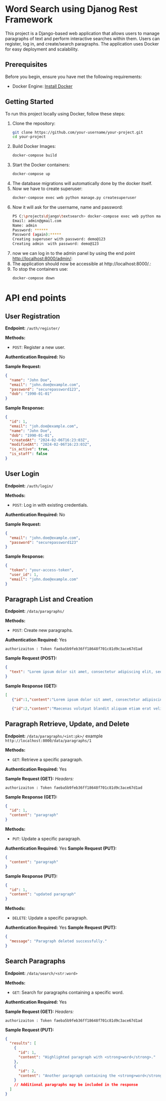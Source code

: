 # Word Search using Djanog Rest Framework

This project is a Django-based web application that allows users to manage paragraphs of text and perform interactive searches within them. Users can register, log in, and create/search paragraphs. The application uses Docker for easy deployment and scalability.


## Prerequisites

Before you begin, ensure you have met the following requirements:
- Docker Engine: [Install Docker](https://docs.docker.com/get-docker/)

## Getting Started

To run this project locally using Docker, follow these steps:

1. Clone the repository:
   ```bash
   git clone https://github.com/your-username/your-project.git
   cd your-project
2. Build Docker Images:
   ```bash
   docker-compose build
3. Start the Docker containers:
   ```bash
   docker-compose up
4. The database migrations will automatically done by the docker itself.
5. Now we have to create superuser:
   ```bash
   docker-compose exec web python manage.py createsuperuser
6. Now it will ask for the username, name and password:
   ```bash
   PS C:\projects\django\textsearch> docker-compose exec web python manage.py createsuperuser
   Email: admin@gmail.com
   Name: admin
   Password: ******
   Password (again):*****
   Creating superuser with password: demo@123
   Creating admin  with password: demo@123
7. now we can log in to the admin panel by using the end point  [http://localhost:8000/admin/](url):
8. The application should now be accessible at http://localhost:8000/.:
9. To stop the containers use:
   ```bash
   docker-compose down
# API end points
## User Registration

**Endpoint:** `/auth/register/`

**Methods:** 
- `POST`: Register a new user.

**Authentication Required:** No

**Sample Request:**
  ```json
  {
    "name": "John Doe",
    "email": "john.doe@example.com",
    "password": "securepassword123",
    "dob": "1990-01-01"
  }
 ```
**Sample Response:** 
   ```json
   {
     "id": 1,
     "email": "joh.doe@example.com",
     "name": "John Doe",
     "dob": "1990-01-01",
     "createdAt": "2024-02-06T16:23:03Z",
     "modifiedAt": "2024-02-06T16:23:03Z",
     "is_active": true,
     "is_staff": false
   }
   ```

## User Login

**Endpoint:** `/auth/login/`

**Methods:** 
- `POST`: Log in with existing credentials.

**Authentication Required:** No

**Sample Request:**
```json
{
  "email": "john.doe@example.com",
  "password": "securepassword123"
}
```
**Sample Response:**
```json
{
  "token": "your-access-token",
  "user_id": 1,
  "email": "john.doe@example.com"
}
```

## Paragraph List and Creation

**Endpoint:** `/data/paragraphs/`

**Methods:** 
- `POST`: Create new paragraphs.

**Authentication Required:** Yes
```headers
authorizaiton : Token faeba5b9feb36ff18648f701c81d9c3ace67d1ad
```

**Sample Request (POST):**
```json
{
  "text": "Lorem ipsum dolor sit amet, consectetur adipiscing elit, sed do eiusmod tempor incididunt ut labore et dolore magna aliqua. Magna ac placerat vestibulum lectus. Elit duis tristique sollicitudin nibh sit amet commodo. Senectus et netus et malesuada fames. Fermentum iaculis eu non diam phasellus vestibulum lorem sed. Dictumst quisque sagittis purus sit amet volutpat consequat mauris. Aliquam ut porttitor leo a diam sollicitudin tempor. Consectetur a erat nam atlectus urna duis convallis. Sed viverra ipsum nunc aliquet bibendum enim facilisis gravida neque.\n\nMaecenas volutpat blandit aliquam etiam erat velit scelerisque. Lectus sit amet est placerat in egestas erat imperdiet. Ante in nibh mauris cursus mattis. Tellus rutrum tellus pellentesque eu tincidunt. Euismod quis viverra nibh cras pulvinar mattis. Proin nibh nisl condimentum id venenatis a. Quam elementum pulvinar etiam non quam. Arcu dictum varius duis at consectetur lorem donec. Aliquet porttitor lacus luctus accumsan tortor. Duis ut diam quam nulla porttitor massa id."
}
```
**Sample Response (GET):**
```json
[
   {"id":1,"content":"Lorem ipsum dolor sit amet, consectetur adipiscing elit, sed do eiusmod tempor incididunt ut labore et dolore magna aliqua. Magna ac placerat vestibulum lectus. Elit duis tristique sollicitudin nibh sit amet commodo. Senectus et netus et malesuada fames. Fermentum iaculis eu non diam phasellus vestibulum lorem sed. Dictumst quisque sagittis purus sit amet volutpat consequat mauris. Aliquam ut porttitor leo a diam sollicitudin tempor. Consectetur a erat nam atlectus urna duis convallis. Sed viverra ipsum nunc aliquet bibendum enim facilisis gravida neque."},

   {"id":2,"content":"Maecenas volutpat blandit aliquam etiam erat velit scelerisque. Lectus sit amet est placerat in egestas erat imperdiet. Ante in nibh mauris cursus mattis. Tellus rutrum tellus pellentesque eu tincidunt. Euismod quis viverra nibh cras pulvinar mattis. Proin nibh nisl condimentum id venenatis a. Quam elementum pulvinar etiam non quam. Arcu dictum varius duis at consectetur lorem donec. Aliquet porttitor lacus luctus accumsan tortor. Duis ut diam quam nulla porttitor massa id."}]
```

## Paragraph Retrieve, Update, and Delete

**Endpoint:** `/data/paragraphs/<int:pk>/`
example `http://localhost:8000/data/paragraphs/1`

**Methods:** 
- `GET`: Retrieve a specific paragraph.

**Authentication Required:** Yes

**Sample Request (GET):**
*Headers:* 

```headers
authorizaiton : Token faeba5b9feb36ff18648f701c81d9c3ace67d1ad
```

**Sample Response (GET):**
```json
{
  "id": 1,
  "content": "paragraph"
}
```
**Methods:** 
- `PUT`: Update a specific paragraph.

**Authentication Required:** Yes
**Sample Request (PUT):**
```json
{
  "content": "paragraph"
}
```
**Sample Response (PUT):**
```json
{
  "id": 1,
  "content": "updated paragraph"
}
```
**Methods:** 
- `DELETE`: Update a specific paragraph.

**Authentication Required:** Yes
**Sample Request (PUT):**
```json
{
  "message": "Paragraph deleted successfully."
}
```

## Search Paragraphs

**Endpoint:** `/data/search/<str:word>`

**Methods:** 
- `GET`: Search for paragraphs containing a specific word.

**Authentication Required:** Yes

**Sample Request (GET):**
*Headers:* 
```headers
authorizaiton : Token faeba5b9feb36ff18648f701c81d9c3ace67d1ad
```
**Sample Request (PUT):**
```json
{
  "results": [
    {
      "id": 1,
      "content": "Highlighted paragraph with <strong>word</strong>."
    },
    {
      "id": 2,
      "content": "Another paragraph containing the <strong>word</strong>."
    }
    // Additional paragraphs may be included in the response
  ]
}
```
















   

